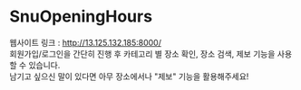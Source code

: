 # SnuOpeningHours

웹사이트 링크 : http://13.125.132.185:8000/  
회원가입/로그인을 간단히 진행 후 카테고리 별 장소 확인, 장소 검색, 제보 기능을 사용할 수 있습니다.  
남기고 싶으신 말이 있다면 아무 장소에서나 "제보" 기능을 활용해주세요!
